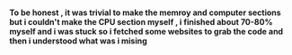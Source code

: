 #### To be honest , it was trivial to make the memroy and computer sections but i couldn't make the CPU section myself , i finished about 70-80% myself and i was stuck so i fetched some websites to grab the code and then i understood what was i mising
